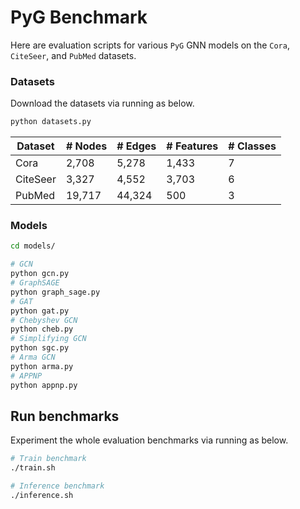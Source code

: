# PyG Benchmark

Here are evaluation scripts for various `PyG` GNN models on the `Cora`, `CiteSeer`, and `PubMed` datasets.

### Datasets
Download the datasets via running as below.
```bash 
python datasets.py
```

| Dataset  | # Nodes | # Edges | # Features | # Classes |
|----------|---------|---------|------------|-----------|
| Cora     | 2,708   | 5,278   | 1,433      | 7         | 
| CiteSeer | 3,327   | 4,552   | 3,703      | 6         |
| PubMed   | 19,717  | 44,324  | 500        | 3         |

### Models
```bash
cd models/

# GCN
python gcn.py
# GraphSAGE
python graph_sage.py
# GAT
python gat.py
# Chebyshev GCN
python cheb.py
# Simplifying GCN
python sgc.py
# Arma GCN
python arma.py
# APPNP
python appnp.py
```


## Run benchmarks

Experiment the whole evaluation benchmarks via running as below.

```bash
# Train benchmark
./train.sh

# Inference benchmark
./inference.sh
```
